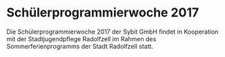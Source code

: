 # Schülerprogrammierwoche 2017
Die Schülerprogrammierwoche 2017 der Sybit GmbH findet in Kooperation mit der Stadtjugendpflege Radolfzell im Rahmen des Sommerferienprogramms der Stadt Radolfzell statt.
